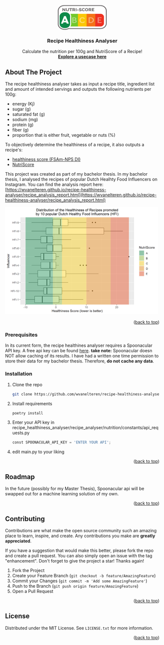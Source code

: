 <!-- Improved compatibility of back to top link: See: https://github.com/othneildrew/Best-README-Template/pull/73 -->
<a name="readme-top"></a>
<!--
*** Thanks for checking out the Best-README-Template. If you have a suggestion
*** that would make this better, please fork the repo and create a pull request
*** or simply open an issue with the tag "enhancement".
*** Don't forget to give the project a star!
*** Thanks again! Now go create something AMAZING! :D
-->



<!-- PROJECT SHIELDS -->
<!--
*** I'm using markdown "reference style" links for readability.
*** Reference links are enclosed in brackets [ ] instead of parentheses ( ).
*** See the bottom of this document for the declaration of the reference variables
*** for contributors-url, forks-url, etc. This is an optional, concise syntax you may use.
*** https://www.markdownguide.org/basic-syntax/#reference-style-links
-->

<!-- PROJECT LOGO -->
<br />
<div align="center">
  <a href="https://https://github.com/wvanelteren/recipe-healthiness-analyser">
    <img src="assets/img/nutriscore_logo.png" alt="Logo" width="160" height="80">
  </a>

<h3 align="center">Recipe Healthiness Analyser</h3>

  <p align="center">
    Calculate the nutrition per 100g and NutriScore of a Recipe!
    <br />
    <a href="https://wvanelteren.github.io/recipe-healthiness-analyser/recipe_analysis_report.html"><strong>Explore a usecase here</strong></a>
  </p>
</div>

<!-- ABOUT THE PROJECT -->
## About The Project

The recipe healthiness analyser takes as input a recipe title, ingredient list and amount of intended servings and outputs the following nutrients per 100g:
* energy (Kj)
* sugar (g)
* saturated fat (g)
* sodium (mg)
* protein (g)
* fiber (g)
* proportion that is either fruit, vegetable or nuts (%)

To objectively determine the healthiness of a recipe, it also outputs a recipe's:
* [healthiness score (FSAm-NPS DI)](https://www.ncbi.nlm.nih.gov/pmc/articles/PMC6143197/)
* [NutriScore](https://www.iarc.who.int/wp-content/uploads/2021/09/IARC_Evidence_Summary_Brief_2.pdf)

This project was created as part of my bachelor thesis. In my bachelor thesis, I analysed the recipes of popular Dutch Healhty Food Influencers on Instagram. You can find the analysis report here: [https://wvanelteren.github.io/recipe-healthiness-analyser/recipe_analysis_report.html](https://wvanelteren.github.io/recipe-healthiness-analyser/recipe_analysis_report.html)

<img src="assets/img/healthiness_distribution_recipes_dutch_influencers.png" alt ="plot" width="500" height="350">

<p align="right">(<a href="#readme-top">back to top</a>)</p>

### Prerequisites

In its current form, the recipe healthines analyser requires a Spoonacular API key. A free api key can be found [here](https://spoonacular.com/food-api). **take note:** Spoonacular doesn NOT allow caching of its results. I have had a written one time permission to store their data for my bachelor thesis. Therefore, **do not cache any data**.

### Installation

1. Clone the repo
   ```sh
   git clone https://github.com/wvanelteren/recipe-healthiness-analyser.git
   ```
3. Install requirements
   ```sh
   poetry install
   ```
4. Enter your API key in recipe_healthiness_analyser/recipe_analyser/nutrition/constants/api_requests.py
   ```py
   const SPOONACULAR_API_KEY = 'ENTER YOUR API';
   ```
5. edit main.py to your liking

<p align="right">(<a href="#readme-top">back to top</a>)</p>


<!-- ROADMAP -->
## Roadmap

In the future (possibly for my Master Thesis), Spoonacular api will be swapped out for a machine learning solution of my own.

<p align="right">(<a href="#readme-top">back to top</a>)</p>


<!-- CONTRIBUTING -->
## Contributing

Contributions are what make the open source community such an amazing place to learn, inspire, and create. Any contributions you make are **greatly appreciated**.

If you have a suggestion that would make this better, please fork the repo and create a pull request. You can also simply open an issue with the tag "enhancement".
Don't forget to give the project a star! Thanks again!

1. Fork the Project
2. Create your Feature Branch (`git checkout -b feature/AmazingFeature`)
3. Commit your Changes (`git commit -m 'Add some AmazingFeature'`)
4. Push to the Branch (`git push origin feature/AmazingFeature`)
5. Open a Pull Request

<p align="right">(<a href="#readme-top">back to top</a>)</p>

<!-- LICENSE -->
## License

Distributed under the MIT License. See `LICENSE.txt` for more information.

<p align="right">(<a href="#readme-top">back to top</a>)</p>